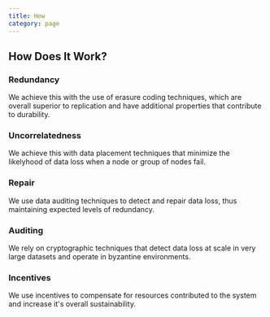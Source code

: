 ```yaml
---
title: How
category: page
---
```

## How Does It Work?

### Redundancy

We achieve this with the use of erasure coding techniques, which are overall superior to replication and have additional properties that contribute to durability.

### Uncorrelatedness

We achieve this with data placement techniques that minimize the likelyhood of data loss when a node or group of nodes fail.

### Repair

We use data auditing techniques to detect and repair data loss, thus maintaining expected levels of redundancy.

### Auditing

We rely on cryptographic techniques that detect data loss at scale in very large datasets and operate in byzantine environments.

### Incentives

We use incentives to compensate for resources contributed to the system and increase it's overall sustainability.
